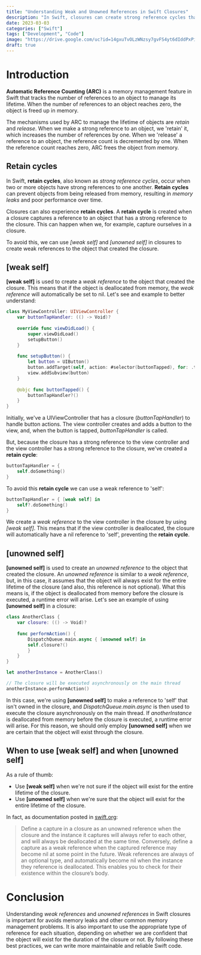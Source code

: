 ```yaml
---
title: "Understanding Weak and Unowned References in Swift Closures"
description: "In Swift, closures can create strong reference cycles that lead to memory leaks and prevent objects from being deallocated from memory. To avoid this, we can use weak and unowned references in closures to create safe and efficient code. This article explains how to use [weak self] and [unowned self] to create weak references in closures, and provides examples of when to use each one."
date: 2023-03-03
categories: ["Swift"]
tags: ["Development", "Code"]
image: "https://drive.google.com/uc?id=14gxuTvOLzWNzsy7gvFS4yt6dIddPxPiF"
draft: true
---
```


# Introduction
**Automatic Reference Counting (ARC)** is a memory management feature in Swift that tracks the number of references to an object to manage its lifetime. When the number of references to an object reaches zero, the object is freed up in memory.

The mechanisms used by ARC to manage the lifetime of objects are *retain* and *release*. When we make a strong reference to an object, we 'retain' it, which increases the number of references by one. When we 'release' a reference to an object, the reference count is decremented by one. When the reference count reaches zero, ARC frees the object from memory.

## Retain cycles
In Swift, **retain cycles**, also known as *strong reference cycles*, occur when two or more objects have strong references to one another. **Retain cycles** can prevent objects from being released from memory, resulting in *memory leaks* and poor performance over time.

Closures can also experience **retain cycles**. A **retain cycle** is created when a closure captures a reference to an object that has a strong reference to the closure. This can happen when we, for example, capture ourselves in a closure.

To avoid this, we can use *[weak self]* and *[unowned self]* in closures to create weak references to the object that created the closure.

## [weak self]
**[weak self]** is used to create a *weak reference* to the object that created the closure. This means that if the object is deallocated from memory, the *weak reference* will automatically be set to nil. Let's see and example to better understand:

```swift
class MyViewController: UIViewController {
    var buttonTapHandler: (() -> Void)?
    
    override func viewDidLoad() {
        super.viewDidLoad()
        setupButton()
    }
    
    func setupButton() {
        let button = UIButton()
        button.addTarget(self, action: #selector(buttonTapped), for: .touchUpInside)
        view.addSubview(button)
    }
    
    @objc func buttonTapped() {
        buttonTapHandler?()
    }
}
```
Initially, we've a UIViewController that has a closure (*buttonTapHandler*) to handle button actions. The view controller creates and adds a button to the view, and, when the button is tapped, *buttonTapHandler* is called.

But, because the closure has a strong reference to the view controller and the view controller has a strong reference to the closure, we've created a **retain cycle**:
```swift
buttonTapHandler = {
    self.doSomething()
}
```
To avoid this **retain cycle** we can use a weak reference to 'self':
```swift
buttonTapHandler = { [weak self] in
    self?.doSomething()
}
```
We create a *weak reference* to the view controller in the closure by using *[weak self]*. This means that if the view controller is deallocated, the closure will automatically have a nil reference to 'self', preventing the **retain cycle**.

## [unowned self]

**[unowned self]** is used to create an *unowned reference* to the object that created the closure. An *unowned reference* is similar to a *weak reference*, but, in this case, it assumes that the object will always exist for the entire lifetime of the closure (and also, this reference is not optional).
What this means is, if the object is deallocated from memory before the closure is executed, a runtime error will arise. Let's see an example of using **[unowned self]** in a closure:

```swift
class AnotherClass {
    var closure: (() -> Void)?
    
    func performAction() {
        DispatchQueue.main.async { [unowned self] in
        self.closure?()
        }
    }
}

let anotherInstance = AnotherClass()

// The closure will be executed asynchronously on the main thread
anotherInstance.performAction()
```

In this case, we're using **[unowned self]** to make a reference to 'self' that isn't owned in the closure, and *DispatchQueue.main.async* is then used to execute the closure asynchronously on the main thread. If *anotherInstance* is deallocated from memory before the closure is executed, a runtime error will arise. For this reason, we should only employ **[unowned self]** when we are certain that the object will exist through the closure.

## When to use [weak self] and when [unowned self]
As a rule of thumb:
* Use **[weak self]** when we're not sure if the object will exist for the entire lifetime of the closure.
* Use **[unowned self]** when we're sure that the object will exist for the entire lifetime of the closure.

In fact, as documentation posted in [swift.org](https://docs.swift.org/swift-book/documentation/the-swift-programming-language/automaticreferencecounting/#Weak-and-Unowned-References):

> Define a capture in a closure as an unowned reference when the closure and the instance it captures will always refer to each other, and will always be deallocated at the same time. Conversely, define a capture as a weak reference when the captured reference may become nil at some point in the future. Weak references are always of an optional type, and automatically become nil when the instance they reference is deallocated. This enables you to check for their existence within the closure’s body.

# Conclusion
Understanding *weak references* and *unowned references* in Swift closures is important for avoids memory leaks and other common memory management problems. It is also important to use the appropriate type of reference for each situation, depending on whether we are confident that the object will exist for the duration of the closure or not. By following these best practices, we can write more maintainable and reliable Swift code.
